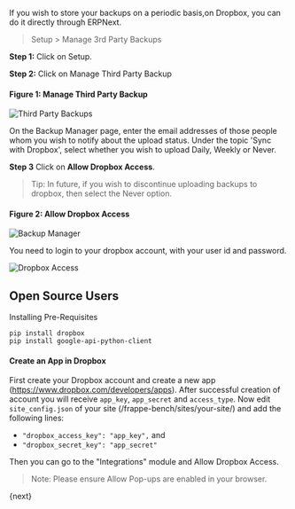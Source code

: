 If you wish to store your backups on a periodic basis,on Dropbox, you can do
it directly through ERPNext.

> Setup > Manage 3rd Party Backups

__Step 1:__ Click on Setup.

__Step 2:__ Click on Manage Third Party Backup

#### Figure 1: Manage Third Party Backup

![Third Party Backups]({{docs_base_url}}/assets/old_images/erpnext/third-party-backups.png)

On the Backup Manager page, enter the email addresses of those people whom you
wish to notify about the upload status. Under the topic 'Sync with Dropbox',
select whether you wish to upload Daily, Weekly or Never. 

__Step 3__ Click on **Allow Dropbox Access**.

> Tip: In future, if you wish to discontinue uploading backups to dropbox,
then select the Never option.

#### Figure 2: Allow Dropbox Access

![Backup Manager]({{docs_base_url}}/assets/old_images/erpnext/backup-manager.png)

You need to login to your dropbox account, with your user id and password.

![Dropbox Access]({{docs_base_url}}/assets/old_images/erpnext/dropbox-access.png)

## Open Source Users

Installing Pre-Requisites

    
    
    pip install dropbox
    pip install google-api-python-client
    

  

#### Create an App in Dropbox

First create your Dropbox account and create a new app (https://www.dropbox.com/developers/apps).
After successful creation of account you will receive `app_key`, `app_secret` and `access_type`. Now edit `site_config.json` of your site (/frappe-bench/sites/your-site/) and add the following lines:
- `"dropbox_access_key": "app_key",` and 
- `"dropbox_secret_key": "app_secret"`

Then you can go to the "Integrations" module and Allow Dropbox Access.

> Note: Please ensure Allow Pop-ups are enabled in your browser.

{next}

